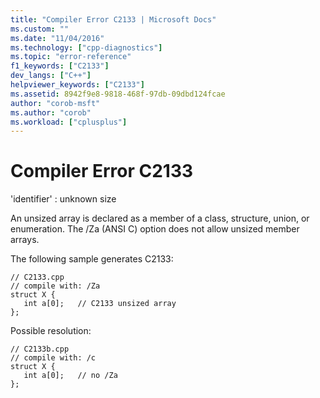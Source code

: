 ```yaml
---
title: "Compiler Error C2133 | Microsoft Docs"
ms.custom: ""
ms.date: "11/04/2016"
ms.technology: ["cpp-diagnostics"]
ms.topic: "error-reference"
f1_keywords: ["C2133"]
dev_langs: ["C++"]
helpviewer_keywords: ["C2133"]
ms.assetid: 8942f9e8-9818-468f-97db-09dbd124fcae
author: "corob-msft"
ms.author: "corob"
ms.workload: ["cplusplus"]
---
```

# Compiler Error C2133
'identifier' : unknown size  
  
 An unsized array is declared as a member of a class, structure, union, or enumeration. The /Za (ANSI C) option does not allow unsized member arrays.  
  
 The following sample generates C2133:  
  
```  
// C2133.cpp  
// compile with: /Za  
struct X {  
   int a[0];   // C2133 unsized array  
};  
```  
  
 Possible resolution:  
  
```  
// C2133b.cpp  
// compile with: /c  
struct X {  
   int a[0];   // no /Za  
};  
```